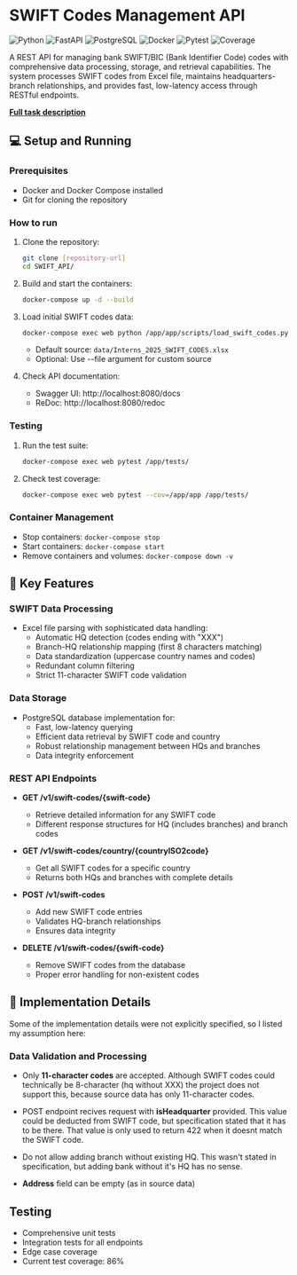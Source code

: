 # SWIFT Codes Management API

![Python](https://img.shields.io/badge/Python-3776AB?style=for-the-badge&logo=python&logoColor=white)
![FastAPI](https://img.shields.io/badge/FastAPI-005571?style=for-the-badge&logo=fastapi)
![PostgreSQL](https://img.shields.io/badge/PostgreSQL-316192?style=for-the-badge&logo=postgresql&logoColor=white)
![Docker](https://img.shields.io/badge/Docker-2CA5E0?style=for-the-badge&logo=docker&logoColor=white)
![Pytest](https://img.shields.io/badge/Pytest-0A9EDC?style=for-the-badge&logo=pytest&logoColor=white)
![Coverage](https://img.shields.io/badge/Coverage-86%25-brightgreen?style=for-the-badge)

A REST API for managing bank SWIFT/BIC (Bank Identifier Code) codes with comprehensive data processing, storage, and retrieval capabilities. The system processes SWIFT codes from Excel file, maintains headquarters-branch relationships, and provides fast, low-latency access through RESTful endpoints.


[**Full task description**](./task/Home%20Exercise%202025%20for%20interns.docx.pdf)

## 💻 Setup and Running

### Prerequisites
- Docker and Docker Compose installed
- Git for cloning the repository

### How to run
1. Clone the repository:
   ```bash
   git clone [repository-url]
   cd SWIFT_API/
   ```

2. Build and start the containers:
   ```bash
   docker-compose up -d --build
   ```

3. Load initial SWIFT codes data:
   ```bash
   docker-compose exec web python /app/app/scripts/load_swift_codes.py
   ```
   - Default source: `data/Interns_2025_SWIFT_CODES.xlsx`
   - Optional: Use --file argument for custom source

4. Check API documentation:
    - Swagger UI: http://localhost:8080/docs
    - ReDoc: http://localhost:8080/redoc

### Testing
1. Run the test suite:
   ```bash
   docker-compose exec web pytest /app/tests/
   ```

2. Check test coverage:
   ```bash
   docker-compose exec web pytest --cov=/app/app /app/tests/
   ```

### Container Management
- Stop containers: `docker-compose stop`
- Start containers: `docker-compose start`
- Remove containers and volumes: `docker-compose down -v`


## 🚀 Key Features

### SWIFT Data Processing
- Excel file parsing with sophisticated data handling:
  - Automatic HQ detection (codes ending with "XXX")
  - Branch-HQ relationship mapping (first 8 characters matching)
  - Data standardization (uppercase country names and codes)
  - Redundant column filtering
  - Strict 11-character SWIFT code validation

### Data Storage
- PostgreSQL database implementation for:
  - Fast, low-latency querying
  - Efficient data retrieval by SWIFT code and country
  - Robust relationship management between HQs and branches
  - Data integrity enforcement

### REST API Endpoints
- **GET /v1/swift-codes/{swift-code}**
  - Retrieve detailed information for any SWIFT code
  - Different response structures for HQ (includes branches) and branch codes
  
- **GET /v1/swift-codes/country/{countryISO2code}**
  - Get all SWIFT codes for a specific country
  - Returns both HQs and branches with complete details
  
- **POST /v1/swift-codes**
  - Add new SWIFT code entries
  - Validates HQ-branch relationships
  - Ensures data integrity
  
- **DELETE /v1/swift-codes/{swift-code}**
  - Remove SWIFT codes from the database
  - Proper error handling for non-existent codes


## 📌 Implementation Details

Some of the implementation details were not explicitly specified, so I listed my assumption here:

### Data Validation and Processing

  - Only **11-character codes** are accepted. Although SWIFT codes could technically be 8-character (hq without XXX) the project does not support this, because source data has only 11-character codes. 
  - POST endpoint recives request with **isHeadquarter** provided. This value could be deducted from SWIFT code, but specification stated that it has to be there. That value is only used to return 422 when it doesnt match the SWIFT code. 

  - Do not allow adding branch without existing HQ. This wasn't stated in specification, but adding bank without it's HQ has no sense.
  
  - **Address** field can be empty (as in source data)


## Testing
- Comprehensive unit tests
- Integration tests for all endpoints
- Edge case coverage
- Current test coverage: 86%
